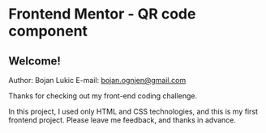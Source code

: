 # Frontend Mentor - QR code component

## Welcome!

Author: Bojan Lukic
E-mail: bojan.ognjen@gmail.com

Thanks for checking out my front-end coding challenge.

In this project, I used only HTML and CSS technologies, and this is my first frontend project. 
Please leave me feedback, and thanks in advance.

